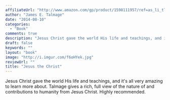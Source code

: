 ```yaml
---
affiliateUrl: "http://www.amazon.com/gp/product/1598111957/ref=as_li_tl?ie=UTF8&camp=1789&creative=390957&creativeASIN=1598111957&linkCode=as2&tag=jaktre-20&linkId=IOKOBJMIGRXMAOTJ"
author: "James E. Talmage"
date: "2014-08-10"
categories:
  - "Book"
comments: true
description: "Jesus Christ gave the world His life and teachings, and it's all very amazing to learn more about.  Talmage gives a rich, full view of the nature of a"
draft: false
keywords: ""
layout: "book"
image: "http://i.imgur.com/f6oHYek.jpg"
reviewUrl: ""
title: "Jesus the Christ"
---
```


Jesus Christ gave the world His life and teachings, and it's all very amazing to learn more about.  Talmage gives a rich, full view of the nature of and contributions to humanity from Jesus Christ.  Highly recommended.
